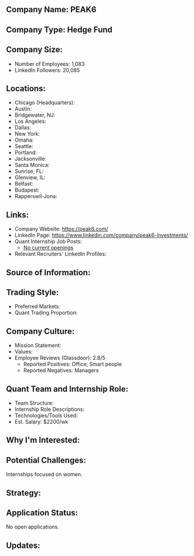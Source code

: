 ## Company Name: PEAK6

## Company Type: Hedge Fund

## Company Size:
- Number of Employees: 1,083
- LinkedIn Followers: 20,085

## Locations:
- Chicago (Headquarters): 
- Austin: 
- Bridgewater, NJ: 
- Los Angeles: 
- Dallas: 
- New York: 
- Omaha:
- Seattle: 
- Portland: 
- Jacksonville: 
- Santa Monica:
- Sunrise, FL: 
- Glenview, IL: 
- Belfast: 
- Budapest: 
- Rapperswil-Jona: 

## Links:
- Company Website: https://peak6.com/
- LinkedIn Page: https://www.linkedin.com/company/peak6-investments/
- Quant Internship Job Posts: 
  - [No current openings](https://peak6.com/careers/?l=&q=intern#jointheparty)
- Relevant Recruiters' LinkedIn Profiles: 

## Source of Information:

## Trading Style:
- Preferred Markets: 
- Quant Trading Proportion: 

## Company Culture:
- Mission Statement: 
- Values: 
- Employee Reviews (Glassdoor): 2.8/5
  - Reported Positives: Office, Smart people
  - Reported Negatives: Managers

## Quant Team and Internship Role:
- Team Structure: 
- Internship Role Descriptions: 
- Technologies/Tools Used: 
- Est. Salary: $2200/wk

## Why I'm Interested:

## Potential Challenges: 
Internships focused on women.

## Strategy:

## Application Status:
No open applications.

## Updates:
